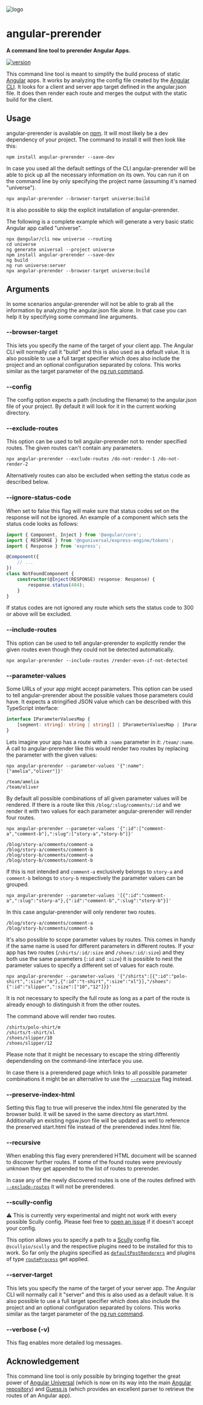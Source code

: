 ![logo](https://repository-images.githubusercontent.com/142886533/bd323700-e8ff-11e9-9645-75bc009ee359)

# angular-prerender

**A command line tool to prerender Angular Apps.**

[![version](https://img.shields.io/npm/v/angular-prerender.svg?style=flat-square)](https://www.npmjs.com/package/angular-prerender)

This command line tool is meant to simplify the build process of static [Angular](https://angular.io/) apps. It works by analyzing the config file created by the [Angular CLI](https://cli.angular.io/). It looks for a client and server app target defined in the angular.json file. It does then render each route and merges the output with the static build for the client.

## Usage

angular-prerender is available on [npm](https://www.npmjs.com/package/angular-prerender). It will most likely be a dev dependency of your project. The command to install it will then look like this:

```shell
npm install angular-prerender --save-dev
```

In case you used all the default settings of the CLI angular-prerender will be able to pick up all the necessary information on its own. You can run it on the command line by only specifying the project name (assuming it's named "universe").

```shell
npx angular-prerender --browser-target universe:build
```

It is also possible to skip the explicit installation of angular-prerender.

The following is a complete example which will generate a very basic static Angular app called "universe".

```shell
npx @angular/cli new universe --routing
cd universe
ng generate universal --project universe
npm install angular-prerender --save-dev
ng build
ng run universe:server
npx angular-prerender --browser-target universe:build
```

## Arguments

In some scenarios angular-prerender will not be able to grab all the information by analyzing the angular.json file alone. In that case you can help it by specifying some command line arguments.

### --browser-target

This lets you specify the name of the target of your client app. The Angular CLI will normally call it "build" and this is also used as a default value. It is also possible to use a full target specifier which does also include the project and an optional configuration separated by colons. This works similar as the target parameter of the [ng run command](https://angular.io/cli/run).

### --config

The config option expects a path (including the filename) to the angular.json file of your project. By default it will look for it in the current working directory.

### --exclude-routes

This option can be used to tell angular-prerender not to render specified routes. The given routes can't contain any parameters.

```shell
npx angular-prerender --exclude-routes /do-not-render-1 /do-not-render-2
```

Alternatively routes can also be excluded when setting the status code as described below.

### --ignore-status-code

When set to false this flag will make sure that status codes set on the response will not be ignored. An example of a component which sets the status code looks as follows:

```typescript
import { Component, Inject } from '@angular/core';
import { RESPONSE } from '@nguniversal/express-engine/tokens';
import { Response } from 'express';

@Component({
    // ...
})
class NotFoundComponent {
    constructor(@Inject(RESPONSE) response: Response) {
        response.status(404);
    }
}
```

If status codes are not ignored any route which sets the status code to 300 or above will be excluded.

### --include-routes

This option can be used to tell angular-prerender to explicitly render the given routes even though they could not be detected automatically.

```shell
npx angular-prerender --include-routes /render-even-if-not-detected
```

### --parameter-values

Some URLs of your app might accept parameters. This option can be used to tell angular-prerender about the possible values those parameters could have. It expects a stringified JSON value which can be described with this TypeScript interface:

```typescript
interface IParameterValuesMap {
    [segment: string]: string | string[] | IParameterValuesMap | IParameterValuesMap[];
}
```

Lets imagine your app has a route with a `:name` parameter in it: `/team/:name`. A call to angular-prerender like this would render two routes by replacing the parameter with the given values:

```shell
npx angular-prerender --parameter-values '{":name":["amelia","oliver"]}'
```

```text
/team/amelia
/team/oliver
```

By default all possible combinations of all given parameter values will be rendered. If there is a route like this `/blog/:slug/comments/:id` and we render it with two values for each parameter angular-prerender will render four routes.

```shell
npx angular-prerender --parameter-values '{":id":["comment-a","comment-b"],":slug":["story-a","story-b"]}'
```

```text
/blog/story-a/comments/comment-a
/blog/story-a/comments/comment-b
/blog/story-b/comments/comment-a
/blog/story-b/comments/comment-b
```

If this is not intended and `comment-a` exclusively belongs to `story-a` and `comment-b` belongs to `story-b` respectively the parameter values can be grouped.

```shell
npx angular-prerender --parameter-values '[{":id":"comment-a",":slug":"story-a"},{":id":"comment-b",":slug":"story-b"}]'
```

In this case angular-prerender will only renderer two routes.

```text
/blog/story-a/comments/comment-a
/blog/story-b/comments/comment-b
```

It's also possible to scope parameter values by routes. This comes in handy if the same name is used for different parameters in different routes. If your app has two routes (`/shirts/:id/:size` and `/shoes/:id/:size`) and they both use the same parameters (`:id` and `:size`) it is possible to nest the parameter values to specify a different set of values for each route.

```shell
npx angular-prerender --parameter-values '{"/shirts":[{":id":"polo-shirt",":size":"m"},{":id":"t-shirt",":size":"xl"}],"/shoes":{":id":"slipper",":size":["10","12"]}}'
```

It is not necessary to specify the full route as long as a part of the route is already enough to distinguish it from the other routes.

The command above will render two routes.

```text
/shirts/polo-shirt/m
/shirts/t-shirt/xl
/shoes/slipper/10
/shoes/slipper/12
```

Please note that it might be necessary to escape the string differently dependending on the command-line interface you use.

In case there is a prerendered page which links to all possible parameter combinations it might be an alternative to use the [`--recursive`](#--recursive) flag instead.

### --preserve-index-html

Setting this flag to true will preserve the index.html file generated by the browser build. It will be saved in the same directory as start.html. Additionally an existing ngsw.json file will be updated as well to reference the preserved start.html file instead of the prerendered index.html file.

### --recursive

When enabling this flag every prerendered HTML document will be scanned to discover further routes. If some of the found routes were previously unknown they get appended to the list of routes to prerender.

In case any of the newly discovered routes is one of the routes defined with [`--exclude-routes`](#--exclude-routes) it will not be prerendered.

### --scully-config

⚠️ This is currently very experimental and might not work with every possible Scully config. Please feel free to [open an issue](https://github.com/chrisguttandin/angular-prerender/issues/new) if it doesn't accept your config.

This option allows you to specify a path to a [Scully](https://scully.io) config file. `@scullyio/scully` and the respective plugins need to be installed for this to work. So far only the plugins specified as [`defaultPostRenderers`](https://scully.io/docs/Reference/config/#interface) and plugins of type [`routeProcess`](https://scully.io/docs/Reference/plugins/types/route-process) get applied.

### --server-target

This lets you specify the name of the target of your server app. The Angular CLI will normally call it "server" and this is also used as a default value. It is also possible to use a full target specifier which does also include the project and an optional configuration separated by colons. This works similar as the target parameter of the [ng run command](https://angular.io/cli/run).

### --verbose (-v)

This flag enables more detailed log messages.

## Acknowledgement

This command line tool is only possible by bringing together the great power of [Angular Universal](https://github.com/angular/universal) (which is now on its way into the main [Angular repository](https://github.com/angular/angular)) and [Guess.js](https://github.com/guess-js) (which provides an excellent parser to retrieve the routes of an Angular app).
